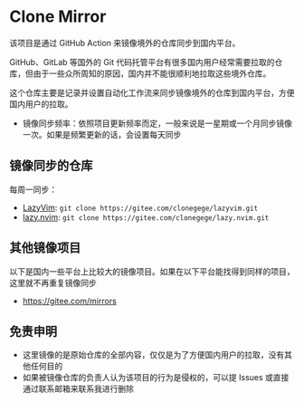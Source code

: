 # Clone Mirror

该项目是通过 GitHub Action 来镜像境外的仓库同步到国内平台。

GitHub、GitLab 等国外的 Git 代码托管平台有很多国内用户经常需要拉取的仓库，但由于一些众所周知的原因，国内并不能很顺利地拉取这些境外仓库。

这个仓库主要是记录并设置自动化工作流来同步镜像境外的仓库到国内平台，方便国内用户的拉取。

- 镜像同步频率：依照项目更新频率而定，一般来说是一星期或一个月同步镜像一次。如果是频繁更新的话，会设置每天同步

## 镜像同步的仓库

每周一同步：

- [LazyVim](https://github.com/LazyVim/LazyVim): `git clone https://gitee.com/clonegege/lazyvim.git`
- [lazy.nvim](https://github.com/folke/lazy.nvim): `git clone https://gitee.com/clonegege/lazy.nvim.git`

## 其他镜像项目

以下是国内一些平台上比较大的镜像项目。如果在以下平台能找得到同样的项目，这里就不再重复镜像同步

- https://gitee.com/mirrors

## 免责申明

- 这里镜像的是原始仓库的全部内容，仅仅是为了方便国内用户的拉取，没有其他任何目的
- 如果被镜像仓库的负责人认为该项目的行为是侵权的，可以提 Issues 或直接通过联系邮箱来联系我进行删除
